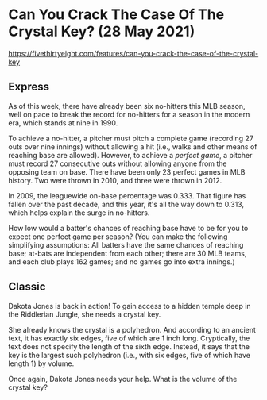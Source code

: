 # Can You Crack The Case Of The Crystal Key? (28 May 2021)

https://fivethirtyeight.com/features/can-you-crack-the-case-of-the-crystal-key

## Express

As of this week, there have already been six no-hitters this MLB season, well on pace to break the record for no-hitters for a season in the modern era, which stands at nine in 1990.

To achieve a no-hitter, a pitcher must pitch a complete game (recording 27 outs over nine innings) without allowing a hit (i.e., walks and other means of reaching base are allowed).
However, to achieve a *perfect game*, a pitcher must record 27 consecutive outs without allowing anyone from the opposing team on base.
There have been only 23 perfect games in MLB history. Two were thrown in 2010, and three were thrown in 2012.

In 2009, the leaguewide on-base percentage was 0.333.
That figure has fallen over the past decade, and this year, it's all the way down to 0.313, which helps explain the surge in no-hitters.

How low would a batter's chances of reaching base have to be for you to expect one perfect game per season?
(You can make the following simplifying assumptions: All batters have the same chances of reaching base; at-bats are independent from each other; there are 30 MLB teams, and each club plays 162 games; and no games go into extra innings.)

## Classic

Dakota Jones is back in action!
To gain access to a hidden temple deep in the Riddlerian Jungle, she needs a crystal key.

She already knows the crystal is a polyhedron.
And according to an ancient text, it has exactly six edges, five of which are 1 inch long.
Cryptically, the text does not specify the length of the sixth edge.
Instead, it says that the key is the largest such polyhedron (i.e., with six edges, five of which have length 1) by volume.

Once again, Dakota Jones needs your help.
What is the volume of the crystal key?

